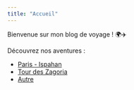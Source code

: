 ```yaml
---
title: "Accueil"
---
```


Bienvenue sur mon blog de voyage ! 🌍✈️

Découvrez nos aventures :

- [Paris - Ispahan](/blog/paris-ispahan/)
- [Tour des Zagoria](/blog/tour-des-zagoria/)
- [Autre](/blog/autre/)
